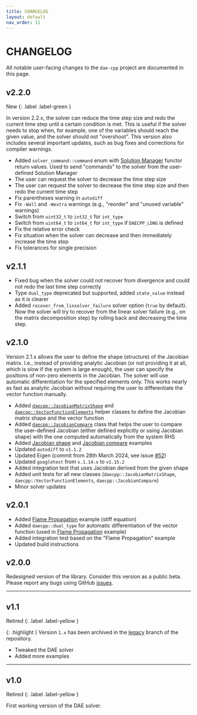 ```yaml
---
title: CHANGELOG
layout: default
nav_order: 11
---
```


# CHANGELOG

All notable user-facing changes to the `dae-cpp` project are documented in this page.

## v2.2.0

New
{: .label .label-green }

In version 2.2.x, the solver can reduce the time step size and redo the current time step until a certain condition is met.
This is useful if the solver needs to stop when, for example, one of the variables should reach the given value, and the solver should not "overshoot".
This version also includes several important updates, such as bug fixes and corrections for compiler warnings.

- Added `solver_command::command` enum with [Solution Manager](solution-manager.html) functor return values. Used to send "commands" to the solver from the user-defined Solution Manager
- The user can request the solver to decrease the time step size
- The user can request the solver to decrease the time step size and then redo the current time step
- Fix parentheses warning in `autodiff`
- Fix `-Wall` and `-Wextra` warnings (e.g., "reorder" and "unused variable" warnings)
- Switch from `uint32_t` to `int32_t` for `int_type`
- Switch from `uint64_t` to `int64_t` for `int_type` if `DAECPP_LONG` is defined
- Fix the relative error check
- Fix situation when the solver can decrease and then immediately increase the time step
- Fix tolerances for single precision

## v2.1.1

- Fixed bug when the solver could not recover from divergence and could not redo the last time step correctly
- Type `dual_type` deprecated but supported, added `state_value` instead as it is clearer
- Added `recover_from_linsolver_failure` solver option (`true` by default). Now the solver will try to recover from the linear solver failure (e.g., on the matrix decomposition step) by rolling back and decreasing the time step.

## v2.1.0

Version 2.1.x allows the user to define the shape (structure) of the Jacobian matrix. I.e., instead of providing analytic Jacobian (or not providing it at all, which is slow if the system is large enough),
the user can specify the positions of non-zero elements in the Jacobian. The solver will use automatic differentiation for the specified elements only. This works nearly as fast as analytic Jacobian without requiring the user to differentiate the vector function manually.

- Added [`daecpp::JacobianMatrixShape`](jacobian-matrix.html#jacobian-matrix-shape) and [`daecpp::VectorFunctionElements`](vector-function.html#element-by-element-vector-function-to-define-the-jacobian-shape) helper classes to define the Jacobian matrix shape and the vector function
- Added [`daecpp::JacobianCompare`](jacobian-matrix.html#jacobian-matrix-check) class that helps the user to compare the user-defined Jacobian (either defined explicitly or using Jacobian shape) with the one computed automatically from the system RHS
- Added [Jacobian shape](https://github.com/dae-cpp/dae-cpp/blob/master/examples/jacobian_shape/jacobian_shape.cpp) and [Jacobian compare](https://github.com/dae-cpp/dae-cpp/blob/master/examples/jacobian_compare/jacobian_compare.cpp) examples
- Updated `autodiff` to `v1.1.2`
- Updated Eigen (commit from 28th March 2024, see issue [#52](https://github.com/dae-cpp/dae-cpp/issues/52))
- Updated `googletest` from `v.1.14.x` to `v1.15.2`
- Added integration test that uses Jacobian derived from the given shape
- Added unit tests for all new classes (`daecpp::JacobianMatrixShape`, `daecpp::VectorFunctionElements`, `daecpp::JacobianCompare`)
- Minor solver updates

## v2.0.1

- Added [Flame Propagation](https://github.com/dae-cpp/dae-cpp/blob/master/examples/flame_propagation/flame_propagation.cpp) example (stiff equation)
- Added `daecpp::dual_type` for automatic differentiation of the vector function (used in [Flame Propagation](https://github.com/dae-cpp/dae-cpp/blob/master/examples/flame_propagation/flame_propagation.cpp) example)
- Added integration test based on the "Flame Propagation" example
- Updated build instructions

## v2.0.0

Redesigned version of the library. Consider this version as a public beta.
Please report any bugs using GitHub [issues](https://github.com/dae-cpp/dae-cpp/issues).

----

## v1.1

Retired
{: .label .label-yellow }

{: .highlight }
Version `1.x` has been archived in the [legacy](https://github.com/dae-cpp/dae-cpp/tree/legacy) branch of the repository.

- Tweaked the DAE solver
- Added more examples

----

## v1.0

Retired
{: .label .label-yellow }

First working version of the DAE solver.
